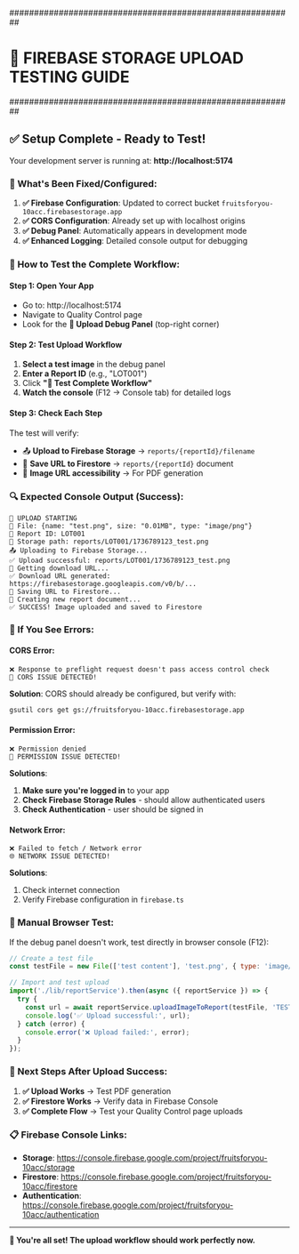 ##########################################################
# 🧪 FIREBASE STORAGE UPLOAD TESTING GUIDE
##########################################################

## ✅ **Setup Complete - Ready to Test!**

Your development server is running at: **http://localhost:5174**

### **🔧 What's Been Fixed/Configured:**

1. **✅ Firebase Configuration**: Updated to correct bucket `fruitsforyou-10acc.firebasestorage.app`
2. **✅ CORS Configuration**: Already set up with localhost origins
3. **✅ Debug Panel**: Automatically appears in development mode  
4. **✅ Enhanced Logging**: Detailed console output for debugging

### **🚀 How to Test the Complete Workflow:**

#### **Step 1: Open Your App**
- Go to: http://localhost:5174
- Navigate to Quality Control page
- Look for the **🧪 Upload Debug Panel** (top-right corner)

#### **Step 2: Test Upload Workflow**
1. **Select a test image** in the debug panel
2. **Enter a Report ID** (e.g., "LOT001")  
3. Click **"🚀 Test Complete Workflow"**
4. **Watch the console** (F12 → Console tab) for detailed logs

#### **Step 3: Check Each Step**
The test will verify:
- 📤 **Upload to Firebase Storage** → `reports/{reportId}/filename`
- 💾 **Save URL to Firestore** → `reports/{reportId}` document  
- 🔗 **Image URL accessibility** → For PDF generation

### **🔍 Expected Console Output (Success):**

```
🚀 UPLOAD STARTING
📁 File: {name: "test.png", size: "0.01MB", type: "image/png"}
📄 Report ID: LOT001
📍 Storage path: reports/LOT001/1736789123_test.png
📤 Uploading to Firebase Storage...
✅ Upload successful: reports/LOT001/1736789123_test.png  
🔗 Getting download URL...
✅ Download URL generated: https://firebasestorage.googleapis.com/v0/b/...
💾 Saving URL to Firestore...
📄 Creating new report document...
✅ SUCCESS! Image uploaded and saved to Firestore
```

### **🚨 If You See Errors:**

#### **CORS Error:**
```
❌ Response to preflight request doesn't pass access control check
🔧 CORS ISSUE DETECTED!
```
**Solution**: CORS should already be configured, but verify with:
```bash
gsutil cors get gs://fruitsforyou-10acc.firebasestorage.app
```

#### **Permission Error:**
```
❌ Permission denied
🔐 PERMISSION ISSUE DETECTED!
```
**Solutions**:
1. **Make sure you're logged in** to your app
2. **Check Firebase Storage Rules** - should allow authenticated users
3. **Check Authentication** - user should be signed in

#### **Network Error:**
```
❌ Failed to fetch / Network error
🌐 NETWORK ISSUE DETECTED!
```
**Solutions**:
1. Check internet connection
2. Verify Firebase configuration in `firebase.ts`

### **🔗 Manual Browser Test:**

If the debug panel doesn't work, test directly in browser console (F12):

```javascript
// Create a test file
const testFile = new File(['test content'], 'test.png', { type: 'image/png' });

// Import and test upload
import('./lib/reportService').then(async ({ reportService }) => {
  try {
    const url = await reportService.uploadImageToReport(testFile, 'TEST001');
    console.log('✅ Upload successful:', url);
  } catch (error) {
    console.error('❌ Upload failed:', error);
  }
});
```

### **🎯 Next Steps After Upload Success:**

1. **✅ Upload Works** → Test PDF generation
2. **✅ Firestore Works** → Verify data in Firebase Console
3. **✅ Complete Flow** → Test your Quality Control page uploads

### **📋 Firebase Console Links:**
- **Storage**: https://console.firebase.google.com/project/fruitsforyou-10acc/storage
- **Firestore**: https://console.firebase.google.com/project/fruitsforyou-10acc/firestore  
- **Authentication**: https://console.firebase.google.com/project/fruitsforyou-10acc/authentication

---

**🎉 You're all set! The upload workflow should work perfectly now.**
